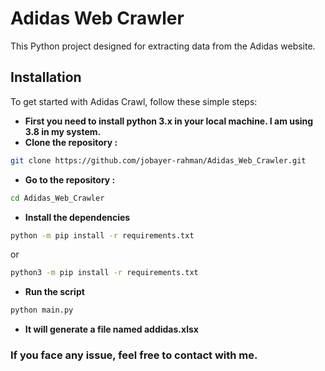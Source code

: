 # Adidas Web Crawler

This Python project designed for extracting data from the Adidas website.


## Installation

To get started with Adidas Crawl, follow these simple steps:

- **First you need to install python 3.x in your local machine. I am using 3.8 in my system.**
- **Clone the repository :**

```bash
git clone https://github.com/jobayer-rahman/Adidas_Web_Crawler.git
```
- **Go to the repository :**
```bash
cd Adidas_Web_Crawler
```
- **Install the dependencies**
```bash
python -m pip install -r requirements.txt
```
or
```bash
python3 -m pip install -r requirements.txt
```
- **Run the script**
```bash
python main.py
```

- **It will generate a file named addidas.xlsx**

### If you face any issue, feel free to contact with me.  